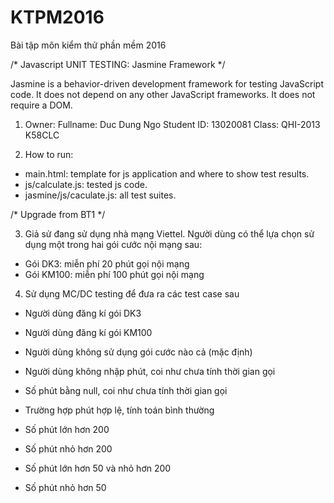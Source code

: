 # KTPM2016
Bài tập môn kiểm thử phần mềm 2016

/* Javascript UNIT TESTING: Jasmine Framework */

Jasmine is a behavior-driven development framework for testing JavaScript code. It does not depend on any other JavaScript frameworks. It does not require a DOM.

1. Owner:
Fullname: Duc Dung Ngo
Student ID: 13020081
Class: QHI-2013 K58CLC

2. How to run:
- main.html: template for js application and where to show test results.
- js/calculate.js: tested js code.
- jasmine/js/caculate.js: all test suites.

/* Upgrade from BT1 */

3. Giả sử đang sử dụng nhà mạng Viettel. Người dùng có thể lựa chọn sử dụng một trong hai gói cước nội mạng sau:
-  Gói DK3: miễn phí 20 phút gọi nội mạng
- Gói KM100: miễn phí 100 phút gọi nội mạng

4. Sử dụng MC/DC testing để đưa ra các test case sau
- Người dùng đăng kí gói DK3
- Người dùng đăng kí gói KM100
- Người dùng không sử dụng gói cước nào cả (mặc định)

- Người dùng không nhập phút, coi như chưa tính thời gian gọi
- Số phút bằng null, coi như chưa tính thời gian gọi
- Trường hợp phút hợp lệ, tính toán bình thường

- Số phút lớn hơn 200
- Số phút nhỏ hơn 200
- Số phút lớn hơn 50 và nhỏ hơn 200
- Số phút nhỏ hơn 50

